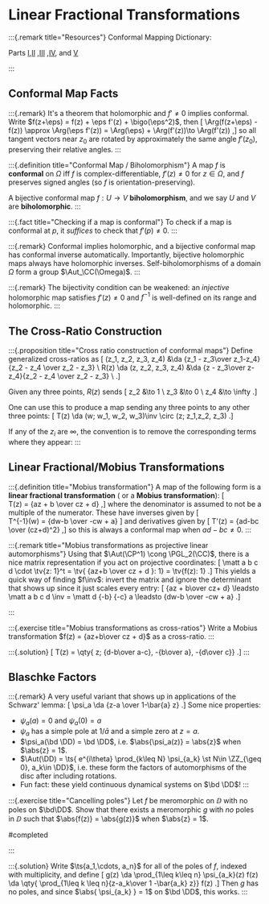 # Linear Fractional Transformations

:::{.remark title="Resources"}
Conformal Mapping Dictionary:

  Parts [I](http://mathfaculty.fullerton.edu/mathews/c2003/ConformalMapDictionary.1.html),[II](http://mathfaculty.fullerton.edu/mathews/c2003/ConformalMapDictionary.2.html) ,[III](http://mathfaculty.fullerton.edu/mathews/c2003/ConformalMapDictionary.3.html) ,[IV](http://mathfaculty.fullerton.edu/mathews/c2003/ConformalMapDictionary.4.html), and [V](http://mathfaculty.fullerton.edu/mathews/c2003/ConformalMapDictionary.5.html)

:::

## Conformal Map Facts


:::{.remark}
It's a theorem that holomorphic and $f'\neq 0$ implies conformal.
Write $f(z+\eps) = f(z) + \eps f'(z) + \bigo(\eps^2)$, then
\[
\Arg(f(z+\eps) - f(z)) \approx \Arg(\eps f'(z)) = \Arg(\eps) + \Arg(f'(z))\to \Arg(f'(z))
,\]
so all tangent vectors near $z_0$ are rotated by approximately the same angle $f'(z_0)$, preserving their relative angles.
:::


:::{.definition title="Conformal Map / Biholomorphism"}
A map $f$ is **conformal** on $\Omega$ iff $f$ is complex-differentiable, $f'(z)\neq 0$ for $z\in \Omega$, and $f$ preserves signed angles (so $f$ is orientation-preserving).

A bijective conformal map $f:U\to V$ **biholomorphism**, and we say $U$ and $V$ are **biholomorphic**.
:::

:::{.fact title="Checking if a map is conformal"}
To check if a map is conformal at $p$, it *suffices* to check that $f'(p)\neq 0$.
:::

:::{.remark}
Conformal implies holomorphic, and a bijective conformal map has conformal inverse automatically.
Importantly, bijective holomorphic maps always have holomorphic inverses.
Self-biholomorphisms of a domain $\Omega$ form a group $\Aut_\CC(\Omega)$.
:::

:::{.remark}
The bijectivity condition can be weakened: an *injective* holomorphic map satisfies $f'(z) \neq 0$ and $f ^{-1}$ is well-defined on its range and holomorphic.
:::

## The Cross-Ratio Construction

:::{.proposition title="Cross ratio construction of conformal maps"}
Define generalized cross-ratios as
\[
(z_1, z_2, z_3, z_4) &\da {z_1 - z_3\over z_1-z_4}{z_2 - z_4 \over z_2 - z_3} \\
R(z) \da (z, z_2, z_3, z_4) &\da {z - z_3\over z-z_4}{z_2 - z_4 \over z_2 - z_3} \\
.\]

Given any three points, $R(z)$ sends
\[
z_2 &\to 1 \\
z_3 &\to 0 \\
z_4 &\to \infty
.\]


One can use this to produce a map sending any three points to any other three points:
\[
T(z) \da 
(w; w_1, w_2, w_3)\inv
\circ
(z; z_1,z_2, z_3)
.\]

If any of the $z_i$ are $\infty$, the convention is to remove the corresponding terms where they appear:
:::

## Linear Fractional/Mobius Transformations

:::{.definition title="Mobius transformation"}
A map of the following form is a **linear fractional transformation** ( or a **Mobius transformation**):
\[  
T(z) = {az + b \over cz + d}
,\]
where the denominator is assumed to not be a multiple of the numerator.
These have inverses given by
\[  
T^{-1}(w) = {dw-b \over -cw + a}
\]
and derivatives given by
\[
T'(z) = {ad-bc \over (cz+d)^2}
,\]
so this is always a conformal map when $ad-bc\neq 0$.
:::

:::{.remark title="Mobius transformations as projective linear automorphisms"}
Using that $\Aut(\CP^1) \cong \PGL_2(\CC)$, there is a nice matrix representation if you act on projective coordinates:
\[
\matt a b c d \cdot \tv{z: 1}^t = \tv{ {az+b \over cz + d }: 1} = \tv{f(z): 1}
.\]
This yields a quick way of finding $f\inv$: invert the matrix and ignore the determinant that shows up since it just scales every entry:
\[
{az + b\over cz+ d} \leadsto \matt a b c d \inv = \matt d {-b} {-c} a 
\leadsto 
{dw-b \over -cw + a}
.\]

:::

:::{.exercise title="Mobius transformations as cross-ratios"}
Write a Mobius transformation $f(z) = {az+b\over cz + d}$
as a cross-ratio.
:::

:::{.solution}
\[
T(z) = \qty{ z; {d-b\over a-c}, -{b\over a}, -{d\over c}}
.\]
:::

## Blaschke Factors

:::{.remark}
A very useful variant that shows up in applications of the Schwarz' lemma:
\[
\psi_a \da {z-a \over 1-\bar{a} z}
.\]
Some nice properties:

- $\psi_a(a) = 0$ and $\psi_a(0) = a$
- $\psi_a$ has a simple pole at $1/\bar{a}$ and a simple zero at $z=a$.
- $\psi_a(\bd \DD) = \bd \DD$, i.e. $\abs{\psi_a(z)} = \abs{z}$ when $\abs{z} = 1$.
- $\Aut(\DD) = \ts{ e^{i\theta} \prod_{k\leq N} \psi_{a_k} \st N\in \ZZ_{\geq 0}, a_k\in \DD}$, i.e. these form the factors of automorphisms of the disc after including rotations.
- Fun fact: these yield continuous dynamical systems on $\bd \DD$!
:::

:::{.exercise title="Cancelling poles"}
Let $f$ be meromorphic on $\DD$ with no poles on $\bd\DD$.
Show that there exists a meromorphic $g$ with *no* poles in $\DD$ such that $\abs{f(z)} = \abs{g(z)}$ when $\abs{z} = 1$.

#completed

:::

:::{.solution}
Write $\ts{a_1,\cdots, a_n}$ for all of the poles of $f$, indexed with multiplicity, and define
\[
g(z) \da \prod_{1\leq k\leq n} \psi_{a_k}(z) f(z) 
\da \qty{ \prod_{1\leq k \leq n}{z-a_k\over 1 -\bar{a_k} z}} f(z)
.\]
Then $g$ has no poles, and since $\abs{ \psi_{a_k} } = 1$ on $\bd \DD$, this works.
:::

